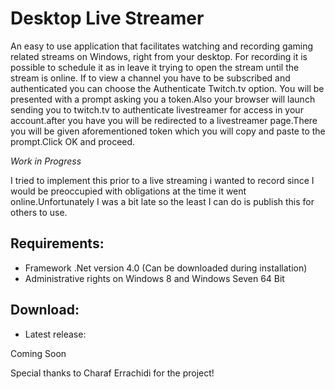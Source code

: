Desktop Live Streamer
===================

An easy to use application that facilitates watching and recording gaming related streams on Windows, right from your desktop.
For recording it is possible to schedule it as in leave it trying to open the stream until the stream is online.
If to view a channel you have to be subscribed and authenticated you can choose the Authenticate Twitch.tv option.
You will be presented with a prompt asking you a token.Also your browser will launch sending you to twitch.tv to authenticate
livestreamer for access in your account.after you have you will be redirected to a livestreamer page.There you will be given 
aforementioned token which you will copy and paste to the prompt.Click OK and proceed.

*Work in Progress*

I tried to implement this prior to a live streaming i wanted to record since I would be preoccupied with obligations 
at the time it went online.Unfortunately I was a bit late so the least I can do is publish this for others to use.

Requirements:
-------------

* Framework .Net version 4.0 (Can be downloaded during installation)
* Administrative rights on Windows 8 and Windows Seven 64 Bit

Download:
---------

* Latest release:

Coming Soon


Special thanks to Charaf Errachidi for the project!

